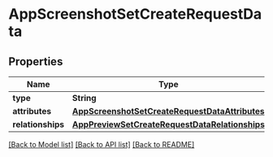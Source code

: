 # AppScreenshotSetCreateRequestData

## Properties
Name | Type | Description | Notes
------------ | ------------- | ------------- | -------------
**type** | **String** |  | 
**attributes** | [**AppScreenshotSetCreateRequestDataAttributes**](AppScreenshotSetCreateRequestDataAttributes.md) |  | 
**relationships** | [**AppPreviewSetCreateRequestDataRelationships**](AppPreviewSetCreateRequestDataRelationships.md) |  | [optional] 

[[Back to Model list]](../README.md#documentation-for-models) [[Back to API list]](../README.md#documentation-for-api-endpoints) [[Back to README]](../README.md)


